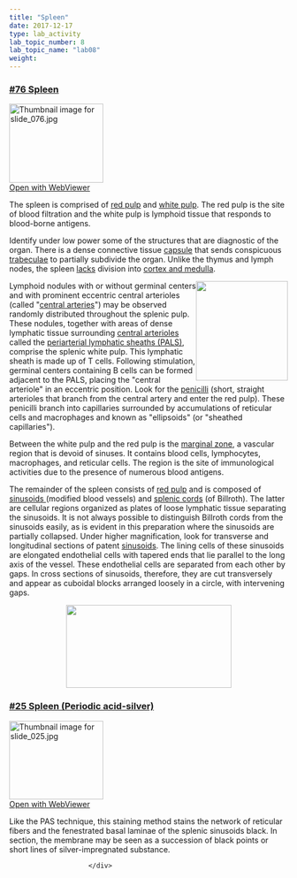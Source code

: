 ```yaml
---
title: "Spleen"
date: 2017-12-17
type: lab_activity
lab_topic_number: 8
lab_topic_name: "lab08"
weight: 
---
```

<div class="entrybody">
						<h3><u>#76 Spleen</u></h3>

<div class="thumbnail"> <a href="http://virtualslides.cumc.columbia.edu/76.svs/view.apml?" target="_blank"><img alt="Thumbnail image for slide_076.jpg" src="http://histologylab.ccnmtl.columbia.edu/assets/images/slide_076-thumb-170x143-1575.jpg" width="170" height="143" class="mt-image-left"></a><br><a href="http://virtualslides.cumc.columbia.edu/76.svs/view.apml?" target="_blank">Open with WebViewer</a> </div>

<p>The spleen is comprised of <u>red pulp</u> and <u>white pulp</u>. The red pulp is the site of blood filtration and the white pulp is lymphoid tissue that responds to blood-borne antigens.  </p>

<p>Identify under low power some of the structures that are diagnostic of the organ. There is a dense connective tissue <u>capsule</u> that sends conspicuous <u>trabeculae</u> to partially subdivide the organ. Unlike the thymus and lymph nodes, the spleen <u>lacks</u> division into <u>cortex and medulla</u>. </p>

<p><img src="http://histologylab.ccnmtl.columbia.edu/assets/images/76%20spleen%20-%20central%20artery%20and%20germinal%20center.jpg" style="width:166px; height:180px; float:right;">Lymphoid nodules with or without germinal centers and with prominent eccentric central arterioles (called "<u>central arteries</u>") may be observed randomly distributed throughout the splenic pulp.  These nodules, together with areas of dense lymphatic tissue surrounding <u>central arterioles</u> called the <u>periarterial lymphatic sheaths (PALS)</u>, comprise the splenic white pulp. This lymphatic sheath is made up of T cells.  Following stimulation, germinal centers containing B cells can be formed adjacent to the <span class="caps">PALS, </span>placing the "central arteriole" in an eccentric position. Look for the <u>penicilli</u> (short, straight arterioles that branch from the central artery and enter the red pulp). These penicilli branch into capillaries surrounded by accumulations of reticular cells and macrophages and known as "ellipsoids" (or "sheathed capillaries"). </p>

<p>Between the white pulp and the red pulp is the <u>marginal zone</u>, a vascular region that is devoid of sinuses.  It contains blood cells, lymphocytes, macrophages, and reticular cells. The region is the site of immunological activities due to the presence of numerous blood antigens.</p>

The remainder of the spleen consists of <u>red pulp</u> and is composed of <u>sinusoids </u>(modified blood vessels) and <u>splenic cords</u> (of Billroth).  The latter are cellular regions organized as plates of loose lymphatic tissue separating the sinusoids. It is not always possible to distinguish Billroth cords from the sinusoids easily, as is evident in this preparation where the sinusoids are partially collapsed.  Under higher magnification, look for transverse and longitudinal sections of patent <u>sinusoids</u>. The lining cells of these sinusoids are elongated endothelial cells with tapered ends that lie parallel to the long axis of the vessel.  These endothelial cells are separated from each other by gaps.  In cross sections of sinusoids, therefore, they are cut transversely and appear as cuboidal blocks arranged loosely in a circle, with intervening gaps.<br>
<div style="text-align: center;"><img src="http://histologylab.ccnmtl.columbia.edu/assets/images/76%20spleen.jpg" style="width:299px; height:150px;"></div>


<h3><u>#25 Spleen (Periodic acid-silver)</u></h3>

<div class="thumbnail"> <a href="http://virtualslides.cumc.columbia.edu/25.svs/view.apml?" target="_blank"><img alt="Thumbnail image for slide_025.jpg" src="http://histologylab.ccnmtl.columbia.edu/assets_c/2009/07/slide_025-thumb-170x142-1449.jpg" width="170" height="142" class="mt-image-left"></a><br><a href="http://virtualslides.cumc.columbia.edu/25.svs/view.apml?" target="_blank">Open with WebViewer</a> </div>

<p>Like the <span class="caps">PAS </span>technique, this staining method stains the network of reticular fibers and the fenestrated basal laminae of the splenic sinusoids black.  In section, the membrane may be seen as a succession of black points or short lines of silver-impregnated substance.</p>
						
						
						</div>